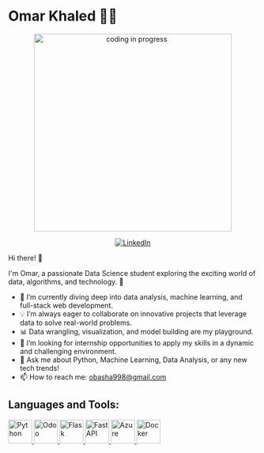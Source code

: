 # Omar Khaled 👨‍💻

<div align="center">
  <img src="https://camo.githubusercontent.com/a56acc55835513aabf5d3106a18006b2a9de658b5fd61545f6991ada6384cdf2/68747470733a2f2f6d656469612e67697068792e636f6d2f6d656469612f76312e59326c6b505463354d4749334e6a45786244466d64476c30616d4577626a5a30595455784e6a4e75616d64786147773162445977636e4e74655770366254526d6133687a59535a6c634431324d563970626e526c636d35686246396e61575a66596e6c666157516d5933513963772f3173676574504d30307757714a705655546c2f67697068792e676966" alt="coding in progress" width="400"/>
</div>

<div align="center">
  
[![LinkedIn](https://img.shields.io/badge/LinkedIn-blue?style=for-the-badge&logo=linkedin&logoColor=white)](https://www.linkedin.com/in/omar-khaled-87378a2ba/)
  
</div>

Hi there! 👋

I'm Omar, a passionate Data Science student exploring the exciting world of data, algorithms, and technology. 🚀 

- 🌱 I’m currently diving deep into data analysis, machine learning, and full-stack web development.
- 💡 I’m always eager to collaborate on innovative projects that leverage data to solve real-world problems.
- 📊 Data wrangling, visualization, and model building are my playground.
- 🎯 I’m looking for internship opportunities to apply my skills in a dynamic and challenging environment.
- 💬 Ask me about Python, Machine Learning, Data Analysis, or any new tech trends!
- 📫 How to reach me: obasha998@gmail.com

## Languages and Tools:
<p align="left">
  <a href="https://www.python.org" target="_blank"> 
    <img src="https://your-image-url.com/python.png" alt="Python" title="Python" width="48" height="48"/> 
  </a>
  <a href="https://www.odoo.com" target="_blank"> 
    <img src="https://your-image-url.com/odoo.png" alt="Odoo" title="Odoo" width="48" height="48"/> 
  </a>
  <a href="https://flask.palletsprojects.com/" target="_blank"> 
    <img src="https://your-image-url.com/flask.png" alt="Flask" title="Flask" width="48" height="48"/> 
  </a>
  <a href="https://fastapi.tiangolo.com/" target="_blank"> 
    <img src="https://your-image-url.com/fastapi.png" alt="FastAPI" title="FastAPI" width="48" height="48"/> 
  </a>
  <a href="https://azure.microsoft.com/" target="_blank"> 
    <img src="https://your-image-url.com/azure.png" alt="Azure" title="Azure" width="48" height="48"/> 
  </a>
  <a href="https://www.docker.com/" target="_blank"> 
    <img src="https://your-image-url.com/docker.png" alt="Docker" title="Docker" width="48" height="48"/> 
  </a>
  <!-- Repeat the same for the other icons as per your requirements -->
</p>
